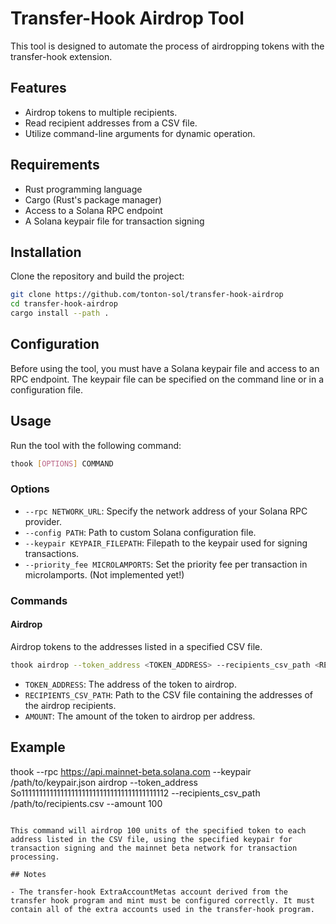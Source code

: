 # Transfer-Hook Airdrop Tool

This tool is designed to automate the process of airdropping tokens with the transfer-hook extension.

## Features

- Airdrop tokens to multiple recipients.
- Read recipient addresses from a CSV file.
- Utilize command-line arguments for dynamic operation.

## Requirements

- Rust programming language
- Cargo (Rust's package manager)
- Access to a Solana RPC endpoint
- A Solana keypair file for transaction signing

## Installation

Clone the repository and build the project:

```bash
git clone https://github.com/tonton-sol/transfer-hook-airdrop
cd transfer-hook-airdrop
cargo install --path .
```

## Configuration

Before using the tool, you must have a Solana keypair file and access to an RPC endpoint. The keypair file can be specified on the command line or in a configuration file.

## Usage

Run the tool with the following command:

```bash
thook [OPTIONS] COMMAND
```

### Options

- `--rpc NETWORK_URL`: Specify the network address of your Solana RPC provider.
- `--config PATH`: Path to custom Solana configuration file.
- `--keypair KEYPAIR_FILEPATH`: Filepath to the keypair used for signing transactions.
- `--priority_fee MICROLAMPORTS`: Set the priority fee per transaction in microlamports. (Not implemented yet!)

### Commands

#### Airdrop

Airdrop tokens to the addresses listed in a specified CSV file.

```bash
thook airdrop --token_address <TOKEN_ADDRESS> --recipients_csv_path <RECIPIENTS_CSV_PATH> --amount <AMOUNT>
```

- `TOKEN_ADDRESS`: The address of the token to airdrop.
- `RECIPIENTS_CSV_PATH`: Path to the CSV file containing the addresses of the airdrop recipients.
- `AMOUNT`: The amount of the token to airdrop per address.

## Example

thook --rpc https://api.mainnet-beta.solana.com --keypair /path/to/keypair.json airdrop --token_address So11111111111111111111111111111111111111112 --recipients_csv_path /path/to/recipients.csv --amount 100
```

This command will airdrop 100 units of the specified token to each address listed in the CSV file, using the specified keypair for transaction signing and the mainnet beta network for transaction processing.

## Notes

- The transfer-hook ExtraAccountMetas account derived from the transfer hook program and mint must be configured correctly. It must contain all of the extra accounts used in the transfer-hook program.
